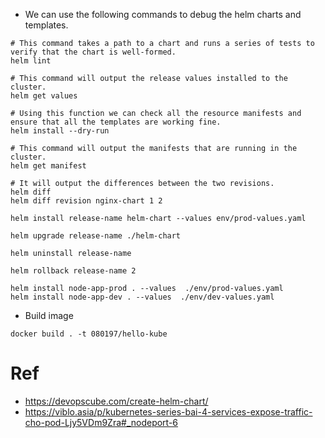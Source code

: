 - We can use the following commands to debug the helm charts and templates.

```
# This command takes a path to a chart and runs a series of tests to verify that the chart is well-formed.
helm lint

# This command will output the release values installed to the cluster.
helm get values

# Using this function we can check all the resource manifests and ensure that all the templates are working fine.
helm install --dry-run

# This command will output the manifests that are running in the cluster.
helm get manifest

# It will output the differences between the two revisions.
helm diff
helm diff revision nginx-chart 1 2

helm install release-name helm-chart --values env/prod-values.yaml

helm upgrade release-name ./helm-chart

helm uninstall release-name

helm rollback release-name 2

helm install node-app-prod . --values  ./env/prod-values.yaml
helm install node-app-dev . --values  ./env/dev-values.yaml
```

- Build image

```
docker build . -t 080197/hello-kube
```

# Ref

- https://devopscube.com/create-helm-chart/
- https://viblo.asia/p/kubernetes-series-bai-4-services-expose-traffic-cho-pod-Ljy5VDm9Zra#_nodeport-6
